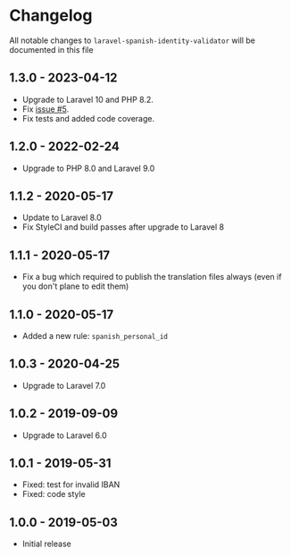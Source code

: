 # Changelog

All notable changes to `laravel-spanish-identity-validator` will be documented in this file


## 1.3.0 - 2023-04-12

- Upgrade to Laravel 10 and PHP 8.2.
- Fix [issue #5](https://github.com/orumad/laravel-spanish-validator/issues/5).
- Fix tests and added code coverage.


## 1.2.0 - 2022-02-24

- Upgrade to PHP 8.0 and Laravel 9.0


## 1.1.2 - 2020-05-17

- Update to Laravel 8.0
- Fix StyleCI and build passes after upgrade to Laravel 8


## 1.1.1 - 2020-05-17

- Fix a bug which required to publish the translation files always (even if you don't plane to edit them)


## 1.1.0 - 2020-05-17

- Added a new rule: `spanish_personal_id`


## 1.0.3 - 2020-04-25

- Upgrade to Laravel 7.0


## 1.0.2 - 2019-09-09

- Upgrade to Laravel 6.0


## 1.0.1 - 2019-05-31

- Fixed: test for invalid IBAN
- Fixed: code style


## 1.0.0 - 2019-05-03

- Initial release
